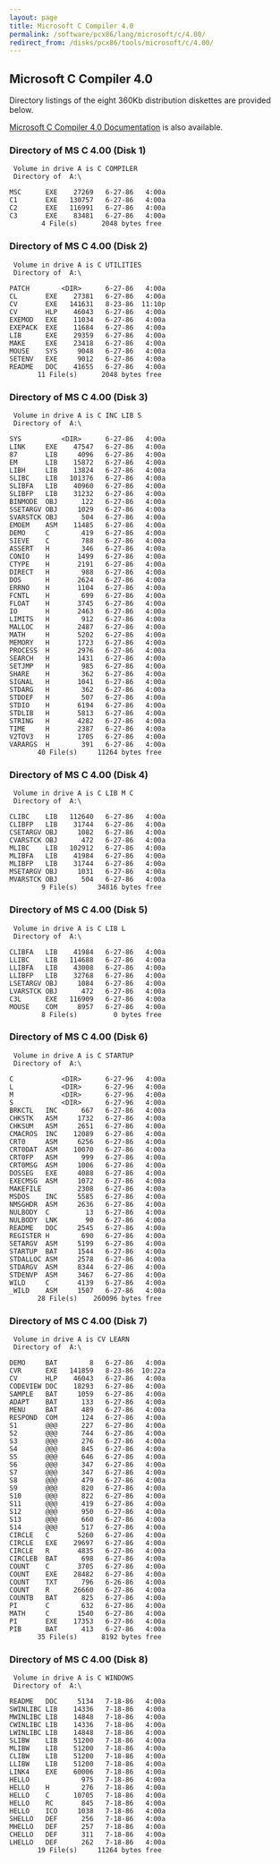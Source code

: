 ```yaml
---
layout: page
title: Microsoft C Compiler 4.0
permalink: /software/pcx86/lang/microsoft/c/4.00/
redirect_from: /disks/pcx86/tools/microsoft/c/4.00/
---
```


Microsoft C Compiler 4.0
---

Directory listings of the eight 360Kb distribution diskettes are provided below.

[Microsoft C Compiler 4.0 Documentation](/pubs/pc/software/tools/microsoft/c/4.00/) is also available.

### Directory of MS C 4.00 (Disk 1)

	 Volume in drive A is C COMPILER 
	 Directory of  A:\
	
	MSC      EXE    27269   6-27-86   4:00a
	C1       EXE   130757   6-27-86   4:00a
	C2       EXE   116991   6-27-86   4:00a
	C3       EXE    83481   6-27-86   4:00a
			4 File(s)      2048 bytes free

### Directory of MS C 4.00 (Disk 2)

	 Volume in drive A is C UTILITIES
	 Directory of  A:\
	
	PATCH        <DIR>      6-27-86   4:00a
	CL       EXE    27381   6-27-86   4:00a
	CV       EXE   141631   8-23-86  11:10p
	CV       HLP    46043   6-27-86   4:00a
	EXEMOD   EXE    11034   6-27-86   4:00a
	EXEPACK  EXE    11684   6-27-86   4:00a
	LIB      EXE    29359   6-27-86   4:00a
	MAKE     EXE    23418   6-27-86   4:00a
	MOUSE    SYS     9048   6-27-86   4:00a
	SETENV   EXE     9012   6-27-86   4:00a
	README   DOC    41655   6-27-86   4:00a
		   11 File(s)      2048 bytes free

### Directory of MS C 4.00 (Disk 3)

	 Volume in drive A is C INC LIB S
	 Directory of  A:\
	
	SYS          <DIR>      6-27-86   4:00a
	LINK     EXE    47547   6-27-86   4:00a
	87       LIB     4096   6-27-86   4:00a
	EM       LIB    15872   6-27-86   4:00a
	LIBH     LIB    13824   6-27-86   4:00a
	SLIBC    LIB   101376   6-27-86   4:00a
	SLIBFA   LIB    40960   6-27-86   4:00a
	SLIBFP   LIB    31232   6-27-86   4:00a
	BINMODE  OBJ      122   6-27-86   4:00a
	SSETARGV OBJ     1029   6-27-86   4:00a
	SVARSTCK OBJ      504   6-27-86   4:00a
	EMOEM    ASM    11485   6-27-86   4:00a
	DEMO     C        419   6-27-86   4:00a
	SIEVE    C        788   6-27-86   4:00a
	ASSERT   H        346   6-27-86   4:00a
	CONIO    H       1499   6-27-86   4:00a
	CTYPE    H       2191   6-27-86   4:00a
	DIRECT   H        988   6-27-86   4:00a
	DOS      H       2624   6-27-86   4:00a
	ERRNO    H       1104   6-27-86   4:00a
	FCNTL    H        699   6-27-86   4:00a
	FLOAT    H       3745   6-27-86   4:00a
	IO       H       2463   6-27-86   4:00a
	LIMITS   H        912   6-27-86   4:00a
	MALLOC   H       2487   6-27-86   4:00a
	MATH     H       5202   6-27-86   4:00a
	MEMORY   H       1723   6-27-86   4:00a
	PROCESS  H       2976   6-27-86   4:00a
	SEARCH   H       1431   6-27-86   4:00a
	SETJMP   H        985   6-27-86   4:00a
	SHARE    H        362   6-27-86   4:00a
	SIGNAL   H       1041   6-27-86   4:00a
	STDARG   H        362   6-27-86   4:00a
	STDDEF   H        507   6-27-86   4:00a
	STDIO    H       6194   6-27-86   4:00a
	STDLIB   H       5813   6-27-86   4:00a
	STRING   H       4282   6-27-86   4:00a
	TIME     H       2387   6-27-86   4:00a
	V2TOV3   H       1705   6-27-86   4:00a
	VARARGS  H        391   6-27-86   4:00a
		   40 File(s)     11264 bytes free

### Directory of MS C 4.00 (Disk 4)

	 Volume in drive A is C LIB M C  
	 Directory of  A:\
	
	CLIBC    LIB   112640   6-27-86   4:00a
	CLIBFP   LIB    31744   6-27-86   4:00a
	CSETARGV OBJ     1082   6-27-86   4:00a
	CVARSTCK OBJ      472   6-27-86   4:00a
	MLIBC    LIB   102912   6-27-86   4:00a
	MLIBFA   LIB    41984   6-27-86   4:00a
	MLIBFP   LIB    31744   6-27-86   4:00a
	MSETARGV OBJ     1031   6-27-86   4:00a
	MVARSTCK OBJ      504   6-27-86   4:00a
			9 File(s)     34816 bytes free

### Directory of MS C 4.00 (Disk 5)

	 Volume in drive A is C LIB L    
	 Directory of  A:\
	
	CLIBFA   LIB    41984   6-27-86   4:00a
	LLIBC    LIB   114688   6-27-86   4:00a
	LLIBFA   LIB    43008   6-27-86   4:00a
	LLIBFP   LIB    32768   6-27-86   4:00a
	LSETARGV OBJ     1084   6-27-86   4:00a
	LVARSTCK OBJ      472   6-27-86   4:00a
	C3L      EXE   116909   6-27-86   4:00a
	MOUSE    COM     8957   6-27-86   4:00a
			8 File(s)         0 bytes free

### Directory of MS C 4.00 (Disk 6)

	 Volume in drive A is C STARTUP  
	 Directory of  A:\
	
	C            <DIR>      6-27-96   4:00a
	L            <DIR>      6-27-96   4:00a
	M            <DIR>      6-27-96   4:00a
	S            <DIR>      6-27-96   4:00a
	BRKCTL   INC      667   6-27-86   4:00a
	CHKSTK   ASM     1732   6-27-86   4:00a
	CHKSUM   ASM     2651   6-27-86   4:00a
	CMACROS  INC    12089   6-27-86   4:00a
	CRT0     ASM     6256   6-27-86   4:00a
	CRT0DAT  ASM    10070   6-27-86   4:00a
	CRT0FP   ASM      999   6-27-86   4:00a
	CRT0MSG  ASM     1006   6-27-86   4:00a
	DOSSEG   EXE     4088   6-27-86   4:00a
	EXECMSG  ASM     1072   6-27-86   4:00a
	MAKEFILE         2308   6-27-86   4:00a
	MSDOS    INC     5585   6-27-86   4:00a
	NMSGHDR  ASM     2636   6-27-86   4:00a
	NULBODY  C         13   6-27-86   4:00a
	NULBODY  LNK       90   6-27-86   4:00a
	README   DOC     2545   6-27-86   4:00a
	REGISTER H        690   6-27-86   4:00a
	SETARGV  ASM     5199   6-27-86   4:00a
	STARTUP  BAT     1544   6-27-86   4:00a
	STDALLOC ASM     2578   6-27-86   4:00a
	STDARGV  ASM     8344   6-27-86   4:00a
	STDENVP  ASM     3467   6-27-86   4:00a
	WILD     C       4139   6-27-86   4:00a
	_WILD    ASM     1507   6-27-86   4:00a
		   28 File(s)    260096 bytes free

### Directory of MS C 4.00 (Disk 7)

	 Volume in drive A is CV LEARN   
	 Directory of  A:\
	
	DEMO     BAT        8   6-27-86   4:00a
	CVR      EXE   141859   8-23-86  10:22a
	CV       HLP    46043   6-27-86   4:00a
	CODEVIEW DOC    18293   6-27-86   4:00a
	SAMPLE   BAT     1059   6-27-86   4:00a
	ADAPT    BAT      133   6-27-86   4:00a
	MENU     BAT      489   6-27-86   4:00a
	RESPOND  COM      124   6-27-86   4:00a
	S1       @@@      227   6-27-86   4:00a
	S2       @@@      744   6-27-86   4:00a
	S3       @@@      276   6-27-86   4:00a
	S4       @@@      845   6-27-86   4:00a
	S5       @@@      646   6-27-86   4:00a
	S6       @@@      347   6-27-86   4:00a
	S7       @@@      347   6-27-86   4:00a
	S8       @@@      479   6-27-86   4:00a
	S9       @@@      820   6-27-86   4:00a
	S10      @@@      822   6-27-86   4:00a
	S11      @@@      419   6-27-86   4:00a
	S12      @@@      950   6-27-86   4:00a
	S13      @@@      660   6-27-86   4:00a
	S14      @@@      517   6-27-86   4:00a
	CIRCLE   C       5260   6-27-86   4:00a
	CIRCLE   EXE    29697   6-27-86   4:00a
	CIRCLE   R       4835   6-27-86   4:00a
	CIRCLEB  BAT      698   6-27-86   4:00a
	COUNT    C       3705   6-27-86   4:00a
	COUNT    EXE    28482   6-27-86   4:00a
	COUNT    TXT      796   6-26-86   4:00a
	COUNT    R      26660   6-27-86   4:00a
	COUNTB   BAT      825   6-27-86   4:00a
	PI       C        632   6-27-86   4:00a
	MATH     C       1540   6-27-86   4:00a
	PI       EXE    17353   6-27-86   4:00a
	PIB      BAT      413   6-27-86   4:00a
		   35 File(s)      8192 bytes free

### Directory of MS C 4.00 (Disk 8)

	 Volume in drive A is C WINDOWS  
	 Directory of  A:\
	
	README   DOC     5134   7-18-86   4:00a
	SWINLIBC LIB    14336   7-18-86   4:00a
	MWINLIBC LIB    14848   7-18-86   4:00a
	CWINLIBC LIB    14336   7-18-86   4:00a
	LWINLIBC LIB    14848   7-18-86   4:00a
	SLIBW    LIB    51200   7-18-86   4:00a
	MLIBW    LIB    51200   7-18-86   4:00a
	CLIBW    LIB    51200   7-18-86   4:00a
	LLIBW    LIB    51200   7-18-86   4:00a
	LINK4    EXE    60006   7-18-86   4:00a
	HELLO             975   7-18-86   4:00a
	HELLO    H        276   7-18-86   4:00a
	HELLO    C      10705   7-18-86   4:00a
	HELLO    RC       845   7-18-86   4:00a
	HELLO    ICO     1038   7-18-86   4:00a
	SHELLO   DEF      256   7-18-86   4:00a
	MHELLO   DEF      257   7-18-86   4:00a
	CHELLO   DEF      311   7-18-86   4:00a
	LHELLO   DEF      262   7-18-86   4:00a
		   19 File(s)     11264 bytes free
